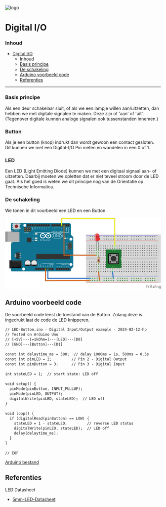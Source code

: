 ![logo](../img/Kennline_NTC.png) [](logo-id)

# Digital I/O [](title-id)

### Inhoud[](toc-id)

- [Digital I/O](#digital-io)
  - [Inhoud](#inhoud)
  - [Basis principe](#basis-principe)
  - [De schakeling](#de-schakeling)
  - [Arduino voorbeeld code](#arduino-voorbeeld-code)
  - [Referenties](#referenties)

---

### Basis principe

Als een deur schakelaar sluit, of als we een lampje willen aan/uitzetten, dan hebben we met digitale signalen te maken.
Deze zijn of 'aan' of 'uit'. (Tegenover digitale kunnen analoge signalen ook tussenstanden innemen.)

### Button

Als je een button (knop) indrukt dan wordt gewoon een contact gesloten.
Dit kunnen we met een Digital-I/O Pin meten en wandelen in een 0 of 1.

### LED

Een LED (Light Emitting Diode) kunnen we met een digitaal signaal aan- of uitzetten. Daarbij moeten we opletten dat er niet teveel stroom door de LED gaat. Als het goed is weten we dit principe nog van de Orientatie op Technische Informatica.

### De schakeling

We tonen in dit voorbeeld een LED en een Button.

![LED-Button breadboard schakeling](LED-Button_bb.png)

## Arduino voorbeeld code

De voorbeeld code leest de toestand van de Button. Zolang deze is ingedrukt laat de code de LED knipperen.

```arduino
// LED-Button.ino - Digital Input/Output example - 2024-02-12-hp
// Tested on Arduino Uno
// [+5V]---[=1kOhm=]---[LED]---[D0]
// [GND]---[Button]---[D1]

const int delaytime_ms = 500;  // delay 1000ms = 1s, 500ms = 0.5s
const int pinLED = 2;         // Pin 2 - Digital Output
const int pinButton = 3;      // Pin 3 - Digital Input

int stateLED = 1;  // start state: LED off

void setup() {
  pinMode(pinButton, INPUT_PULLUP);
  pinMode(pinLED, OUTPUT);
  digitalWrite(pinLED, stateLED);  // LED off
}

void loop() {
  if (digitalRead(pinButton) == LOW) {
    stateLED = 1 - stateLED;         // reverse LED status
    digitalWrite(pinLED, stateLED);  // LED off
    delay(delaytime_ms);
  }
}

// EOF
```
[Arduino bestand](LED-Button/LED-Button.ino) 

## Referenties

LED Datasheet

- [5mm-LED-Datasheet](5mm-LED-Datasheet.pdf)